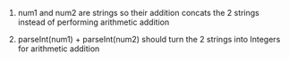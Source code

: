 1. num1 and num2 are strings so their addition concats the 2 strings instead
of performing arithmetic addition

2. parseInt(num1) + parseInt(num2) should turn the 2 strings into Integers for
arithmetic addition
